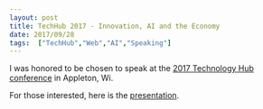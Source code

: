 ```yaml
---
layout: post
title: TechHub 2017 - Innovation, AI and the Economy
date: 2017/09/28
tags:  ["TechHub","Web","AI","Speaking"]
---
```


I was honored to be chosen to speak at the [2017 Technology Hub conference](https://www.technologyhubconference.com/) in
Appleton, Wi.

For those interested, here is the [presentation](https://docs.google.com/presentation/d/1OTdsbi7ecvIzZQ4rz__uaJkAssMtapWxDPP3Rbp9HAI/edit?usp=sharing).
